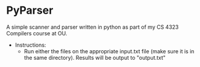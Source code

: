 # PyParser
A simple scanner and parser written in python as part of my CS 4323 Compilers course at OU.

* Instructions:
  * Run either the files on the appropriate input.txt file (make sure it is in the same directory).  Results will be output to "output.txt"
